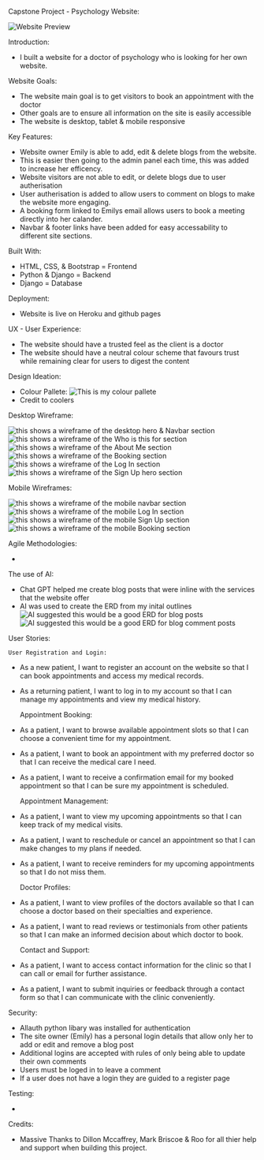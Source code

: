 Capstone Project - Psychology Website:

![Website Preview](/assets/emily.png)

Introduction:

- I built a website for a doctor of psychology who is looking for her own website.

Website Goals:

- The website main goal is to get visitors to book an appointment with the doctor
- Other goals are to ensure all information on the site is easily accessible
- The website is desktop, tablet & mobile responsive

Key Features:

- Website owner Emily is able to add, edit & delete blogs from the website.
- This is easier then going to the admin panel each time, this was added to increase her efficency.
- Website visitors are not able to edit, or delete blogs due to user autherisation
- User autherisation is added to allow users to comment on blogs to make the website more engaging.
- A booking form linked to Emilys email allows users to book a meeting directly into her calander.
- Navbar & footer links have been added for easy accessability to different site sections.


Built With:

- HTML, CSS, & Bootstrap = Frontend
- Python & Django = Backend
- Django = Database

Deployment:

- Website is live on Heroku and github pages


UX - User Experience:

- The website should have a trusted feel as the client is a doctor
- The website should have a neutral colour scheme that favours trust while remaining clear for users to digest the content 

Design Ideation:

- Colour Pallete:
![This is my colour pallete](/assets/coolers.png)
- Credit to coolers


Desktop Wireframe:

![this shows a wireframe of the desktop hero & Navbar section](/assets/Desktop%20Hero%20Image.png)
![this shows a wireframe of the Who is this for section](/assets/Who%20is%20this%20for%20section%20-%20desktop.png)
![this shows a wireframe of the About Me section](/assets/About%20me%20Desktop.png)
![this shows a wireframe of the Booking section](/assets/Booking%20Desktop.png)
![this shows a wireframe of the Log In section](/assets/Log%20In%20Page%20Wireframe.png)
![this shows a wireframe of the Sign Up hero section](/assets/Sign%20Up%20Desktop%20Wireframe.png)

Mobile Wireframes:

![this shows a wireframe of the mobile navbar section](/assets/Mobile%20Nav%20Bar.png)
![this shows a wireframe of the mobile Log In section](/assets/LogIn%20Mobile.png)
![this shows a wireframe of the mobile Sign Up section](/assets/SignUp%20Mobile.png)
![this shows a wireframe of the mobile Booking section](/assets/Booking%20mobile.png)



Agile Methodologies:

-

The use of AI:

- Chat GPT helped me create blog posts that were inline with the services that the website offer
- AI was used to create the ERD from my inital outlines
![AI suggested this would be a good ERD for blog posts](/assets/Blog%20Posts%20ERD.png)
![AI suggested this would be a good ERD for blog comment posts](/assets/Comment%20ERD.png)


User Stories:

    User Registration and Login:

- As a new patient, I want to register an account on the website so that I can book appointments and access my medical records.

- As a returning patient, I want to log in to my account so that I can manage my appointments and view my medical history.

    Appointment Booking:

- As a patient, I want to browse available appointment slots so that I can choose a convenient time for my appointment.

- As a patient, I want to book an appointment with my preferred doctor so that I can receive the medical care I need.

- As a patient, I want to receive a confirmation email for my booked appointment so that I can be sure my appointment is scheduled.

    Appointment Management:

- As a patient, I want to view my upcoming appointments so that I can keep track of my medical visits.

- As a patient, I want to reschedule or cancel an appointment so that I can make changes to my plans if needed.

- As a patient, I want to receive reminders for my upcoming appointments so that I do not miss them.

    Doctor Profiles:

- As a patient, I want to view profiles of the doctors available so that I can choose a doctor based on their specialties and experience.

- As a patient, I want to read reviews or testimonials from other patients so that I can make an informed decision about which doctor to book.

    Contact and Support:

- As a patient, I want to access contact information for the clinic so that I can call or email for further assistance.

- As a patient, I want to submit inquiries or feedback through a contact form so that I can communicate with the clinic conveniently.


Security:

- Allauth python libary was installed for authentication
- The site owner (Emily) has a personal login details that allow only her to add or edit and remove a blog post
- Additional logins are accepted with rules of only being able to update their own comments
- Users must be loged in to leave a comment 
- If a user does not have a login they are guided to a register page 



Testing:

-

Credits:

- Massive Thanks to Dillon Mccaffrey, Mark Briscoe & Roo for all thier help and support when building this project.



